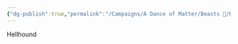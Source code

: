 ```yaml
---
{"dg-publish":true,"permalink":"/Campaigns/A Dance of Matter/Beasts 🐻/Hellhound/","tags":["fire","demon"]}
---
```



Hellhound